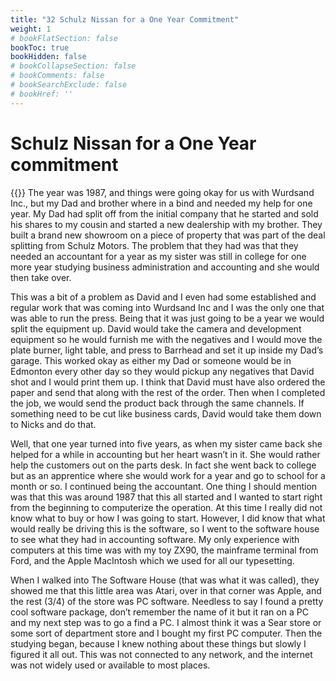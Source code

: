 ```yaml
---
title: "32 Schulz Nissan for a One Year Commitment"
weight: 1
# bookFlatSection: false
bookToc: true
bookHidden: false
# bookCollapseSection: false
# bookComments: false
# bookSearchExclude: false
# bookHref: ''
---
```

# Schulz Nissan for a One Year commitment
{{<picture src="/images/me nissan accounting.png"  width="300 px">}}
The year was 1987, and things were going okay for us with Wurdsand Inc., but my Dad and brother where in a bind and needed my help for one year.  My Dad had split off from the initial company that he started and sold his shares to my cousin and started a new dealership with my brother.  They built a brand new showroom on a piece of property that was part of the deal splitting from Schulz Motors.  The problem that they had was that they needed an accountant for a year as my sister was still in college for one more year studying business administration and accounting and she would then take over.

This was a bit of a problem as David and I even had some established and regular work that was coming into Wurdsand Inc and I was the only one that was able to run the press.  Being that it was just going to be a year we would split the equipment up.  David would take the camera and development equipment so he would furnish me with the negatives and I would move the plate burner, light table, and press to Barrhead and set it up inside my Dad’s garage.  This worked okay as either my Dad or someone would be in Edmonton every other day so they would pickup any negatives that David shot and I would print them up.  I think that David must have also ordered the paper and send that along with the rest of the order.  Then when I completed the job, we would send the product back through the same channels.  If something need to be cut like business cards, David would take them down to Nicks and do that.

Well, that one year turned into five years, as when my sister came back she helped for a while in accounting but her heart wasn’t in it.  She would rather help the customers out on the parts desk.  In fact she went back to college but as an apprentice where she would work for a year and go to school for a month or so.  I continued being the accountant.  One thing I should mention was that this was around 1987 that this all started and I wanted to start right from the beginning to computerize the operation.  At this time I really did not know what to buy or how I was going to start.  However, I did know that what would really be driving this is the software, so I went to the software house to see what they had in accounting software.  My only experience with computers at this time was with my toy ZX90, the mainframe terminal from Ford, and the Apple MacIntosh which we used for all our typesetting.

When I walked into The Software House (that was what it was called), they showed me that this little area was Atari, over in that corner was Apple, and the rest (3/4) of the store was PC software.  Needless to say I found a pretty cool software package, don’t remember the name of it but it ran on a PC and my next step was to go a find a PC.  I almost think it was a Sear store or some sort of department store and I bought my first PC computer.   Then the studying began, because I knew nothing about these things but slowly I figured it all out.  This was not connected to any network, and the internet was not widely used or available to most places.

